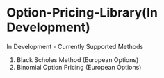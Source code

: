 # Option-Pricing-Library(In Development)

In Development - Currently Supported Methods
1. Black Scholes Method (European Options)
2. Binomial Option Pricing (European Options)
